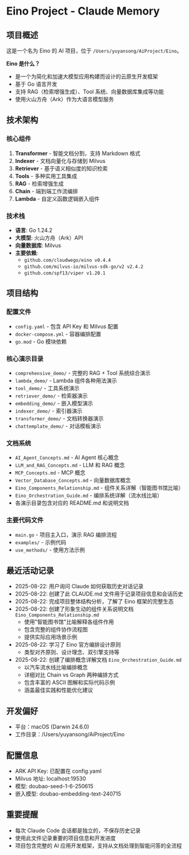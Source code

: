 # Eino Project - Claude Memory

## 项目概述
这是一个名为 Eino 的 AI 项目，位于 `/Users/yuyansong/AiProject/Eino`。

**Eino 是什么？**
- 是一个为简化和加速大模型应用构建而设计的云原生开发框架
- 基于 Go 语言开发
- 支持 RAG（检索增强生成）、Tool 系统、向量数据库集成等功能
- 使用火山方舟（Ark）作为大语言模型服务

## 技术架构

### 核心组件
1. **Transformer** - 智能文档分割，支持 Markdown 格式
2. **Indexer** - 文档向量化与存储到 Milvus
3. **Retriever** - 基于语义相似度的知识检索
4. **Tools** - 多种实用工具集成
5. **RAG** - 检索增强生成
6. **Chain** - 端到端工作流编排
7. **Lambda** - 自定义函数逻辑嵌入组件

### 技术栈
- **语言**: Go 1.24.2
- **大模型**: 火山方舟（Ark）API
- **向量数据库**: Milvus
- **主要依赖**: 
  - `github.com/cloudwego/eino v0.4.4`
  - `github.com/milvus-io/milvus-sdk-go/v2 v2.4.2`
  - `github.com/spf13/viper v1.20.1`

## 项目结构

### 配置文件
- `config.yaml` - 包含 API Key 和 Milvus 配置
- `docker-compose.yml` - 容器编排配置
- `go.mod` - Go 模块依赖

### 核心演示目录
- `comprehensive_demo/` - 完整的 RAG + Tool 系统综合演示
- `lambda_demo/` - Lambda 组件各种用法演示
- `tool_demo/` - 工具系统演示
- `retriever_demo/` - 检索器演示
- `embedding_demo/` - 嵌入模型演示
- `indexer_demo/` - 索引器演示
- `transformer_demo/` - 文档转换器演示
- `chattemplate_demo/` - 对话模板演示

### 文档系统
- `AI_Agent_Concepts.md` - AI Agent 核心概念
- `LLM_and_RAG_Concepts.md` - LLM 和 RAG 概念
- `MCP_Concepts.md` - MCP 概念
- `Vector_Database_Concepts.md` - 向量数据库概念
- `Eino_Components_Relationship.md` - 组件关系详解（智能图书馆比喻）
- `Eino_Orchestration_Guide.md` - 编排系统详解（流水线比喻）
- 各演示目录包含对应的 README.md 和说明文档

### 主要代码文件
- `main.go` - 项目主入口，演示 RAG 编排流程
- `examples/` - 示例代码
- `use_methods/` - 使用方法示例

## 最近活动记录
- 2025-08-22: 用户询问 Claude 如何获取历史对话记录
- 2025-08-22: 创建了此 CLAUDE.md 文件用于记录项目信息和会话历史
- 2025-08-22: 完成项目整体结构分析，了解了 Eino 框架的完整生态
- 2025-08-22: 创建了形象生动的组件关系说明文档 `Eino_Components_Relationship.md`
  - 使用"智能图书馆"比喻解释各组件作用
  - 包含完整的组件协作流程图
  - 提供实际应用场景示例
- 2025-08-22: 学习了 Eino 官方编排设计原则
  - 类型对齐原则、设计理念、双引擎支持等
- 2025-08-22: 创建了编排概念详解文档 `Eino_Orchestration_Guide.md`
  - 以汽车流水线比喻编排概念
  - 详细对比 Chain vs Graph 两种编排方式
  - 包含丰富的 ASCII 图解和实际代码示例
  - 涵盖最佳实践和性能优化建议

## 开发偏好
- 平台：macOS (Darwin 24.6.0)
- 工作目录：/Users/yuyansong/AiProject/Eino

## 配置信息
- ARK API Key: 已配置在 config.yaml
- Milvus 地址: localhost:19530
- 模型: doubao-seed-1-6-250615
- 嵌入模型: doubao-embedding-text-240715

## 重要提醒
- 每次 Claude Code 会话都是独立的，不保存历史记录
- 使用此文件记录重要的项目信息和开发进度
- 项目包含完整的 AI 应用开发框架，支持从文档处理到智能问答的全流程